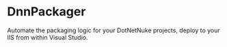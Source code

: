 # DnnPackager
Automate the packaging logic for your DotNetNuke projects, deploy to your IIS from within Visual Studio.
